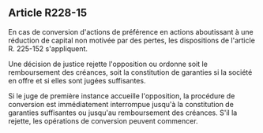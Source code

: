 Article R228-15
----
En cas de conversion d'actions de préférence en actions aboutissant à une
réduction de capital non motivée par des pertes, les dispositions de l'article
R. 225-152 s'appliquent.

Une décision de justice rejette l'opposition ou ordonne soit le remboursement
des créances, soit la constitution de garanties si la société en offre et si
elles sont jugées suffisantes.

Si le juge de première instance accueille l'opposition, la procédure de
conversion est immédiatement interrompue jusqu'à la constitution de garanties
suffisantes ou jusqu'au remboursement des créances. S'il la rejette, les
opérations de conversion peuvent commencer.
